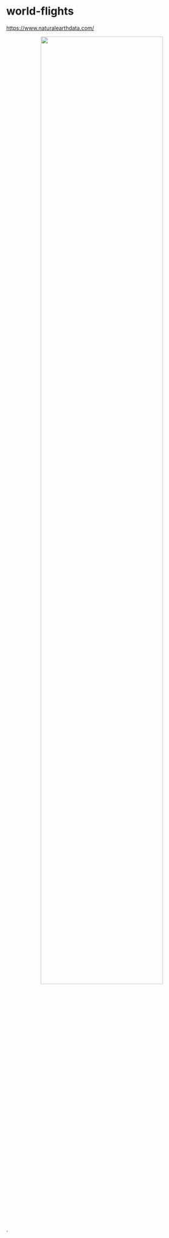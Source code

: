 # world-flights

https://www.naturalearthdata.com/

<p align="center"><img width="80%" src="animation.gif"/></p>.